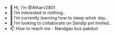 - 👋 Hi, I’m @Atharv2801
- 👀 I’m interested in nothing..
- 🌱 I’m currently learning how to sleep wholr day..
- 💞️ I’m looking to collaborate on Sandip pvt limited..
- 📫 How to reach me - Nandgav bus pakdun

<!---
Atharv2801/Atharv2801 is a ✨ special ✨ repository because its `README.md` (this file) appears on your GitHub profile.
You can click the Preview link to take a look at your changes.
--->
